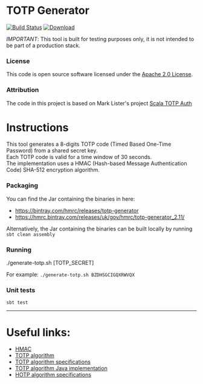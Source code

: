 # TOTP Generator

[![Build Status](https://travis-ci.org/hmrc/totp-generator.svg?branch=master)](https://travis-ci.org/hmrc/totp-generator) [ ![Download](https://api.bintray.com/packages/hmrc/releases/totp-generator/images/download.svg) ](https://bintray.com/hmrc/releases/totp-generator/_latestVersion)


*_IMPORTANT_*: This tool is built for testing purposes only, it is not intended to be part of a production stack.

### License

This code is open source software licensed under the [Apache 2.0 License]("http://www.apache.org/licenses/LICENSE-2.0.html").

### Attribution

The code in this project is based on Mark Lister's project [Scala TOTP Auth](https://github.com/marklister/scala-totp-auth)

# Instructions

This tool generates a 8-digits TOTP code (Timed Based One-Time Password) from a shared secret key.
<br />
Each TOTP code is valid for a time window of 30 seconds.
<br />
The implementation uses a HMAC (Hash-based Message Authentication Code) SHA-512 encryption algorithm.
<br />

### Packaging

You can find the Jar containing the binaries in here:
* https://bintray.com/hmrc/releases/totp-generator
* https://hmrc.bintray.com/releases/uk/gov/hmrc/totp-generator_2.11/

Alternatively, the Jar containing the binaries can be built locally by running `sbt clean assembly`


### Running

./generate-totp.sh [TOTP_SECRET]

For example: `./generate-totp.sh BZDHSGCIGQXRWVQX`


### Unit tests
```
sbt test
```


***

# Useful links:

* [HMAC](https://en.wikipedia.org/wiki/Hash-based_message_authentication_code)
* [TOTP algorithm](https://en.wikipedia.org/wiki/Time-based_One-time_Password_Algorithm)
* [TOTP algorithm specifications](https://tools.ietf.org/html/rfc6238)
* [TOTP algorithm Java implementation](https://tools.ietf.org/html/rfc6238#appendix-A)
* [HOTP algorithm specifications](https://tools.ietf.org/html/rfc4226)
